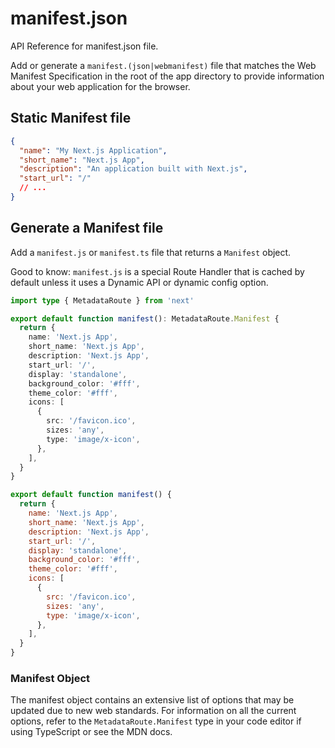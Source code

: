 # manifest.json

API Reference for manifest.json file.

Add or generate a `manifest.(json|webmanifest)` file that matches the Web Manifest Specification in the root of the app directory to provide information about your web application for the browser.

## Static Manifest file

```json
{
  "name": "My Next.js Application",
  "short_name": "Next.js App",
  "description": "An application built with Next.js",
  "start_url": "/"
  // ...
}
```

## Generate a Manifest file

Add a `manifest.js` or `manifest.ts` file that returns a `Manifest` object.

Good to know: `manifest.js` is a special Route Handler that is cached by default unless it uses a Dynamic API or dynamic config option.

```ts
import type { MetadataRoute } from 'next'

export default function manifest(): MetadataRoute.Manifest {
  return {
    name: 'Next.js App',
    short_name: 'Next.js App',
    description: 'Next.js App',
    start_url: '/',
    display: 'standalone',
    background_color: '#fff',
    theme_color: '#fff',
    icons: [
      {
        src: '/favicon.ico',
        sizes: 'any',
        type: 'image/x-icon',
      },
    ],
  }
}
```

```js
export default function manifest() {
  return {
    name: 'Next.js App',
    short_name: 'Next.js App',
    description: 'Next.js App',
    start_url: '/',
    display: 'standalone',
    background_color: '#fff',
    theme_color: '#fff',
    icons: [
      {
        src: '/favicon.ico',
        sizes: 'any',
        type: 'image/x-icon',
      },
    ],
  }
}
```

### Manifest Object

The manifest object contains an extensive list of options that may be updated due to new web standards. For information on all the current options, refer to the `MetadataRoute.Manifest` type in your code editor if using TypeScript or see the MDN docs.
